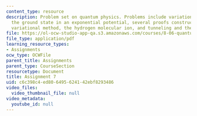 ```yaml
---
content_type: resource
description: Problem set on quantum physics. Problems include variational bound on
  the ground state in an exponential potential, several proofs constructed via the
  variational method, the hydrogen molecular ion, and tunneling and the Stark effect.
file: https://ol-ocw-studio-app-qa.s3.amazonaws.com/courses/8-06-quantum-physics-iii-spring-2005/c6c398c4ed806495624142ebf8293486_ps7.pdf
file_type: application/pdf
learning_resource_types:
- Assignments
ocw_type: OCWFile
parent_title: Assignments
parent_type: CourseSection
resourcetype: Document
title: Assignment 7
uid: c6c398c4-ed80-6495-6241-42ebf8293486
video_files:
  video_thumbnail_file: null
video_metadata:
  youtube_id: null
---
```

